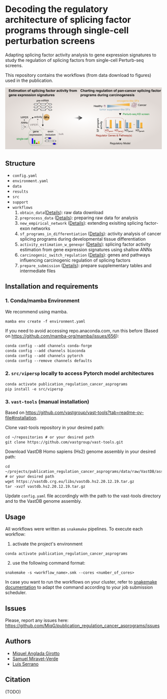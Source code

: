# Decoding the regulatory architecture of splicing factor programs through single-cell perturbation screens

Adapting splicing factor activity analysis to gene expression signatures to study the regulation of splicing factors from single-cell Perturb-seq screens.

This repository contains the workflows (from data download to figures) used in the publication.

![Graphical Abstract](graphical_abstract.png)

## Structure
- `config.yaml`
- `environment.yaml`
- `data`
- `results`
- `src`
- `support`
- `workflows`
    1. `obtain_data`([Details](https://github.com/MiqG/publication_regulation_cancer_asprograms/tree/master/workflows/01-obtain_data)): raw data download
    2. `preprocess_data` ([Details](https://github.com/MiqG/publication_regulation_cancer_asprograms/tree/master/workflows/02-preprocess_data)): preparing raw data for analysis
    3. `new_empirical_network` ([Details](https://github.com/MiqG/publication_regulation_cancer_asprograms/tree/master/workflows/03-new_empirical_network)): extending exisiting splicing factor-exon networks
    4. `sf_programs_in_differentiation` ([Details](https://github.com/MiqG/publication_regulation_cancer_asprograms/tree/master/workflows/04-sf_programs_in_differentiation)): activity analysis of cancer splicing programs during developmental tissue differentiation
    5. `activity_estimation_w_genexpr` ([Details](https://github.com/MiqG/publication_regulation_cancer_asprograms/tree/master/workflows/05-activity_estimation_w_genexpr)): splicing factor activity estimation from gene expression signatures using shallow ANNs
    6. `carcinogenic_switch_regulation` ([Details](https://github.com/MiqG/publication_regulation_cancer_asprograms/tree/master/workflows/06-carcinogenic_switch_regulation)): genes and pathways influencing carcinogenic regulation of splicing factors
    7. `prepare_submission` ([Details](https://github.com/MiqG/publication_regulation_cancer_asprograms/tree/master/workflows/07-prepare_submission)): prepare supplementary tables and intermediate files

## Installation and requirements
### 1. Conda/mamba Environment

We recommend using mamba.

```shell
mamba env create -f environment.yaml
```

If you need to avoid accessing repo.anaconda.com, run this before (Based on https://github.com/mamba-org/mamba/issues/656):
```shell
conda config --add channels conda-forge
conda config --add channels bioconda
conda config --add channels pytorch
conda config --remove channels defaults
```

### 2. `src/vipersp` locally to access Pytorch model architectures

```shell
conda activate publication_regulation_cancer_asprograms
pip install -e src/vipersp
```

### 3. `vast-tools` (manual installation)
Based on https://github.com/vastgroup/vast-tools?tab=readme-ov-file#installation.

Clone vast-tools repository in your desired path:
```{shell}
cd ~/repositories # or your desired path
git clone https://github.com/vastgroup/vast-tools.git
```

Download VastDB Homo sapiens (Hs2) genome assembly in your desired path:
```{shell}
cd ~/projects/publication_regulation_cancer_asprograms/data/raw/VastDB/assemblies # or your desired path
wget https://vastdb.crg.eu/libs/vastdb.hs2.20.12.19.tar.gz
tar -xvzf vastdb.hs2.20.12.19.tar.gz
```

Update `config.yaml` file accordingly with the path to the vast-tools directory and to the VastDB genome assembly.

## Usage
All workflows were written as `snakemake` pipelines. To execute each workflow:

1. activate the project's environment
```{shell}
conda activate publication_regulation_cancer_asprograms
```

2. use the following command format:
```{shell}
snakemake -s <workflow_name>.smk --cores <number_of_cores>
```

In case you want to run the workflows on your cluster, refer to [snakemake documentation](https://snakemake.readthedocs.io/en/stable/executing/cluster.html) to adapt the command according to your job submission scheduler.


## Issues
Please, report any issues here: https://github.com/MiqG/publication_regulation_cancer_asprograms/issues


## Authors
- [Miquel Anglada Girotto](https://orcid.org/0000-0003-1885-8649)
- [Samuel Miravet-Verde](https://orcid.org/0000-0002-1542-5912)
- [Luis Serrano](https://orcid.org/0000-0002-5276-1392)


## Citation
(TODO)